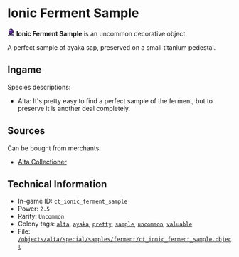 # Ionic Ferment Sample

<img src="https://raw.githubusercontent.com/Ceterai/Enternia/main/objects/alta/special/samples/ferment/icon.png" alt="Ionic Ferment Sample icon" loading="lazy" height=16px width="auto" /> **Ionic Ferment Sample** is an uncommon decorative object.

A perfect sample of ayaka sap, preserved on a small titanium pedestal.

## Ingame

Species descriptions:

- Alta: It's pretty easy to find a perfect sample of the ferment, but to preserve it is another deal completely.

## Sources

Can be bought from merchants:

- [Alta Collectioner](https://ceterai.github.io/MyEnternia/Wiki/AltaCollectioner)

## Technical Information

- In-game ID: `ct_ionic_ferment_sample`
- Power: `2.5`
- Rarity: `Uncommon`
- Colony tags: [`alta`](https://ceterai.github.io/MyEnternia/Wiki/Tags/Alta), [`ayaka`](https://ceterai.github.io/MyEnternia/Wiki/Tags/Ayaka), [`pretty`](https://ceterai.github.io/MyEnternia/Wiki/Tags/Pretty), [`sample`](https://ceterai.github.io/MyEnternia/Wiki/Tags/Sample), [`uncommon`](https://ceterai.github.io/MyEnternia/Wiki/Tags/Uncommon), [`valuable`](https://ceterai.github.io/MyEnternia/Wiki/Tags/Valuable)
- File: [`/objects/alta/special/samples/ferment/ct_ionic_ferment_sample.object`](https://github.com/Ceterai/Enternia/blob/main/objects/alta/special/samples/ferment/ct_ionic_ferment_sample.object)
